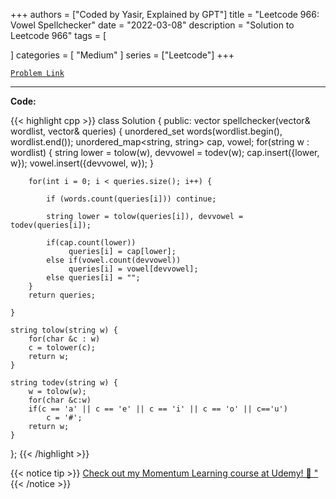 
+++
authors = ["Coded by Yasir, Explained by GPT"]
title = "Leetcode 966: Vowel Spellchecker"
date = "2022-03-08"
description = "Solution to Leetcode 966"
tags = [
    
]
categories = [
    "Medium"
]
series = ["Leetcode"]
+++



[`Problem Link`](https://leetcode.com/problems/vowel-spellchecker/description/)

---

**Code:**

{{< highlight cpp >}}
class Solution {
public:
    vector<string> spellchecker(vector<string>& wordlist, vector<string>& queries) {
        unordered_set words(wordlist.begin(), wordlist.end());
        unordered_map<string, string> cap, vowel;
        for(string w : wordlist) {
            string lower = tolow(w), devvowel = todev(w);
            cap.insert({lower, w});
            vowel.insert({devvowel, w});
        }

        for(int i = 0; i < queries.size(); i++) {
            
            if (words.count(queries[i])) continue;
            
            string lower = tolow(queries[i]), devvowel = todev(queries[i]);
            
            if(cap.count(lower))
                 queries[i] = cap[lower];
            else if(vowel.count(devvowel))
                 queries[i] = vowel[devvowel];
            else queries[i] = "";
        }
        return queries;

    }

    string tolow(string w) {
        for(char &c : w)
        c = tolower(c);
        return w;
    }

    string todev(string w) {
        w = tolow(w);
        for(char &c:w)
        if(c == 'a' || c == 'e' || c == 'i' || c == 'o' || c=='u')
            c = '#';
        return w;
    }
};
{{< /highlight >}}


{{< notice tip >}}
[Check out my Momentum Learning course at Udemy! 🚀 "](https://www.udemy.com/course/blind-75-the-data-structures-and-algorithms-essentials/)
{{< /notice >}}

